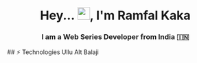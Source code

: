 <h1 align="center">Hey... <img src="https://github.com/TheDudeThatCode/TheDudeThatCode/blob/master/Assets/Hi.gif" width="29">, I'm  Ramfal Kaka </h1>
<h3 align="center">I am a Web Series Developer from India 🇮🇳 </h3>
## ⚡ Technologies
Ullu
Alt Balaji
